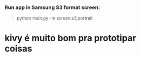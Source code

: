 
### Run app in Samsung S3 format screen:
>python main.py -m screen:s3,portrait


# kivy é muito bom pra prototipar coisas